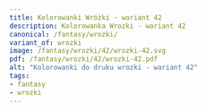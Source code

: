 ```yaml
---
title: Kolorowanki Wróżki - wariant 42
description: Kolorowanka Wrozki - wariant 42
canonical: /fantasy/wrozki/
variant_of: wrozki
image: /fantasy/wrozki/42/wrozki-42.svg
pdf: /fantasy/wrozki/42/wrozki-42.pdf
alt: "Kolorowanki do druku wrozki - wariant 42"
tags:
- fantasy
- wrozki
---
```

